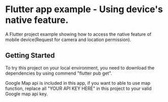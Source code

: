 # Flutter app example - Using device's native feature.

A Flutter project example showing how to access the native feature of mobile device(Request for camera and location permission).

## Getting Started

To try this project on your local environment, you need to download the dependencies by using commend "flutter pub get".

Google Map api is included in this app, if you want to able to use map function, replace all "YOUR API KEY HERE" in this project to your valid Google map api key.
